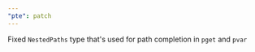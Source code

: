 ```yaml
---
"pte": patch
---
```


Fixed `NestedPaths` type that's used for path completion in `pget` and `pvar`
